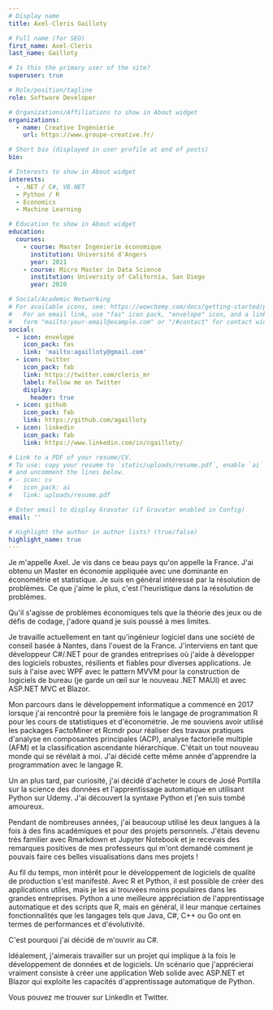 ```yaml
---
# Display name
title: Axel-Cleris Gailloty

# Full name (for SEO)
first_name: Axel-Cleris
last_name: Gailloty

# Is this the primary user of the site?
superuser: true

# Role/position/tagline
role: Software Developer

# Organizations/Affiliations to show in About widget
organizations:
  - name: Creative Ingénierie
    url: https://www.groupe-creative.fr/

# Short bio (displayed in user profile at end of posts)
bio:

# Interests to show in About widget
interests:
  - .NET / C#, VB.NET
  - Python / R
  - Economics
  - Machine Learning

# Education to show in About widget
education:
  courses:
    - course: Master Ingénierie économique
      institution: Université d'Angers
      year: 2021
    - course: Micro Master in Data Science
      institution: University of California, San Diego
      year: 2020

# Social/Academic Networking
# For available icons, see: https://wowchemy.com/docs/getting-started/page-builder/#icons
#   For an email link, use "fas" icon pack, "envelope" icon, and a link in the
#   form "mailto:your-email@example.com" or "/#contact" for contact widget.
social:
  - icon: envelope
    icon_pack: fas
    link: 'mailto:agailloty@gmail.com'
  - icon: twitter
    icon_pack: fab
    link: https://twitter.com/cleris_mr
    label: Follow me on Twitter
    display:
      header: true
  - icon: github
    icon_pack: fab
    link: https://github.com/agailloty
  - icon: linkedin
    icon_pack: fab
    link: https://www.linkedin.com/in/cgailloty/

# Link to a PDF of your resume/CV.
# To use: copy your resume to `static/uploads/resume.pdf`, enable `ai` icons in `params.yaml`,
# and uncomment the lines below.
# - icon: cv
#   icon_pack: ai
#   link: uploads/resume.pdf

# Enter email to display Gravatar (if Gravatar enabled in Config)
email: ''

# Highlight the author in author lists? (true/false)
highlight_name: true
---
```


Je m'appelle Axel. Je vis dans ce beau pays qu'on appelle la France. J'ai obtenu un Master en économie appliquée avec une dominante en économétrie et statistique. Je suis en général intéressé par la résolution de problèmes. Ce que j'aime le plus, c'est l'heuristique dans la résolution de problèmes.

Qu'il s'agisse de problèmes économiques tels que la théorie des jeux ou de défis de codage, j'adore quand je suis poussé à mes limites.

Je travaille actuellement en tant qu'ingénieur logiciel dans une société de conseil basée à Nantes, dans l'ouest de la France. J'interviens en tant que développeur C#/.NET pour de grandes entreprises où j'aide à développer des logiciels robustes, résilients et fiables pour diverses applications. Je suis à l'aise avec WPF avec le pattern MVVM pour la construction de logiciels de bureau (je garde un œil sur le nouveau .NET MAUI) et avec ASP.NET MVC et Blazor.

Mon parcours dans le développement informatique a commencé en 2017 lorsque j'ai rencontré pour la première fois le langage de programmation R pour les cours de statistiques et d'économétrie. Je me souviens avoir utilisé les packages FactoMiner et Rcmdr pour réaliser des travaux pratiques d'analyse en composantes principales (ACP), analyse factorielle multiple (AFM) et la classification ascendante hiérarchique. C'était un tout nouveau monde qui se révélait à moi. J'ai décidé cette même année d'apprendre la programmation avec le langage R.

Un an plus tard, par curiosité, j'ai décidé d'acheter le cours de José Portilla sur la science des données et l'apprentissage automatique en utilisant Python sur Udemy. J'ai découvert la syntaxe Python et j'en suis tombé amoureux.

Pendant de nombreuses années, j'ai beaucoup utilisé les deux langues à la fois à des fins académiques et pour des projets personnels. J'étais devenu très familier avec Rmarkdown et Jupyter Notebook et je recevais des remarques positives de mes professeurs qui m'ont demandé comment je pouvais faire ces belles visualisations dans mes projets !

Au fil du temps, mon intérêt pour le développement de logiciels de qualité de production s'est manifesté. Avec R et Python, il est possible de créer des applications utiles, mais je les ai trouvées moins populaires dans les grandes entreprises. Python a une meilleure appréciation de l'apprentissage automatique et des scripts que R, mais en général, il leur manque certaines fonctionnalités que les langages tels que Java, C#, C++ ou Go ont en termes de performances et d'évolutivité.

C'est pourquoi j'ai décidé de m'ouvrir au C#.

Idéalement, j'aimerais travailler sur un projet qui implique à la fois le développement de données et de logiciels. Un scénario que j'apprécierai vraiment consiste à créer une application Web solide avec ASP.NET et Blazor qui exploite les capacités d'apprentissage automatique de Python.

Vous pouvez me trouver sur LinkedIn et Twitter.
